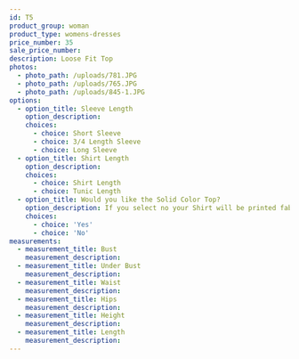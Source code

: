 ```yaml
---
id: T5
product_group: woman
product_type: womens-dresses
price_number: 35
sale_price_number:
description: Loose Fit Top
photos:
  - photo_path: /uploads/781.JPG
  - photo_path: /uploads/765.JPG
  - photo_path: /uploads/845-1.JPG
options:
  - option_title: Sleeve Length
    option_description:
    choices:
      - choice: Short Sleeve
      - choice: 3/4 Length Sleeve
      - choice: Long Sleeve
  - option_title: Shirt Length
    option_description:
    choices:
      - choice: Shirt Length
      - choice: Tunic Length
  - option_title: Would you like the Solid Color Top?
    option_description: If you select no your Shirt will be printed fabric
    choices:
      - choice: 'Yes'
      - choice: 'No'
measurements:
  - measurement_title: Bust
    measurement_description:
  - measurement_title: Under Bust
    measurement_description:
  - measurement_title: Waist
    measurement_description:
  - measurement_title: Hips
    measurement_description:
  - measurement_title: Height
    measurement_description:
  - measurement_title: Length
    measurement_description:
---
```

